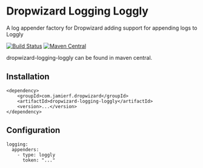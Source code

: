 Dropwizard Logging Loggly
========

A log appender factory for Dropwizard adding support for appending logs to Loggly

[![Build Status](https://api.travis-ci.org/reines/dropwizard-logging-loggly.png)](https://travis-ci.org/reines/dropwizard-logging-loggly)
[![Maven Central](https://maven-badges.herokuapp.com/maven-central/com.jamierf.dropwizard/dropwizard-logging-loggly/badge.png)](https://maven-badges.herokuapp.com/maven-central/com.jamierf.dropwizard/dropwizard-logging-loggly)

dropwizard-logging-loggly can be found in maven central.

## Installation

    <dependency>
        <groupId>com.jamierf.dropwizard</groupId>
        <artifactId>dropwizard-logging-loggly</artifactId>
        <version>...</version>
    </dependency>

## Configuration

    logging:
      appenders:
        - type: loggly
          token: "..."
